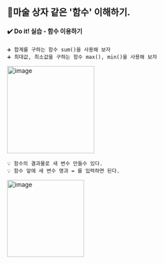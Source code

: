 ## 📌마술 상자 같은 '함수' 이해하기.


#### ✔️ Do it! 실습 - 함수 이용하기

```
➕ 합계를 구하는 함수 sum()을 사용해 보자
➕ 최대값, 최소값을 구하는 함수 max(), min()을 사용해 보자
```

<img width="203" alt="image" src="https://github.com/sm9199/Python_Data_Analysis_Study/assets/128019851/6b0f92bd-8ef5-4d18-b0c4-03772a48f85b">

```
💡 함수의 결과물로 새 변수 만들수 있다.
💡 함수 앞에 새 변수 명과 = 를 입력하면 된다.
```

<img width="179" alt="image" src="https://github.com/sm9199/Python_Data_Analysis_Study/assets/128019851/566bba30-e539-4c4d-b886-c99b545e7552">

